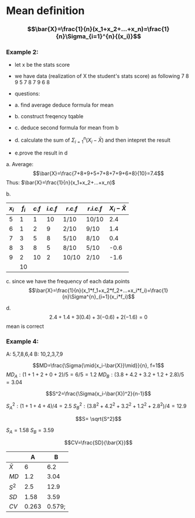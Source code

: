# Mean definition

### $$\bar{X}=\frac{1}{n}(x_1+x_2+...+x_n)=\frac{1}{n}\Sigma_{i=1}^{n}{(x_i)}$$

### Example 2:
- let x be the stats score
- we have data (realization of X the student's stats score) as following
	 7 8 9 5 7 8 7 9 6 8

- questions:
- a. find average deduce formula for mean
- b. construct freqency tqable
- c. deduce second formula for mean from b
- d. calculate the sum of $\Sigma_{i=1}^{n}(X_i-\bar{X})$ and then intepret the result
- e.prove the result in d

a. Average: $$\bar{X}=\frac{7+8+9+5+7+8+7+9+6+8}{10}=7.4$$
Thus: $\bar{X}=\frac{1}{n}(x_1+x_2+...+x_n)$

b. 

| $x_i$ | $f_i$ | $c.f$ | $i.c.f$ | ${r.c.f}$ | $r.i.c.f$ | $X_i-\bar{X}$ |
| ----- | ----- | ----- | ------- | --------- | --------- | ------------- |
| 5     | 1     | 1     | 10      | 1/10      | 10/10     | 2.4           |
| 6     | 1     | 2     | 9       | 2/10      | 9/10      | 1.4           |
| 7     | 3     | 5     | 8       | 5/10      | 8/10      | 0.4           |
| 8     | 3     | 8     | 5       | 8/10      | 5/10      | -0.6          |
| 9     | 2     | 10    | 2       | 10/10     | 2/10      | -1.6          |
|       | 10    |       |         |           |           |               |

c. since we have the frequency of each data points
$$\bar{X}=\frac{1}{n}(x_1*f_1+x_2*f_2+...+x_i*f_i)=\frac{1}{n}\Sigma^{n}_{i=1}(x_i*f_i)$$

d. $$2.4+1.4+3(0.4)+3(-0.6)+2(-1.6) = 0$$
mean is correct



### Example 4:

A: 5,7,8,6,4
B: 10,2,3,7,9

$$MD=\frac{\Sigma{\mid{x_i-\bar{X}}\mid}}{n}, f=1$$
$MD_A:(1+1+2+0+2)/5=6/5=1.2$ 
$MD_B:(3.8+4.2+3.2+1.2+2.8)/5=3.04$

$$S^2=\frac{\Sigma(x_i-\bar{X})^2}{n-1}$$

$S^2_A:(1+1+4+4)/4=2.5$
$S^2_B:(3.8^2+4.2^2+3.2^2+1.2^2+2.8^2)/4=12.9$

$$S= \sqrt{S^2}$$

$S_A=1.58$
$S_B=3.59$

$$CV=\frac{SD}{\bar{X}}$$

|           | A       | B        |
| --------- | ------- | -------- |
| $\bar{X}$ | $6$     | $6.2$    |
| $MD$      | $1.2$   | $3.04$   |
| $S^2$     | $2.5$   | $12.9$   |
| $SD$      | $1.58$  | $3.59$   |
| $CV$      | $0.263$ | $0.579;$ |


